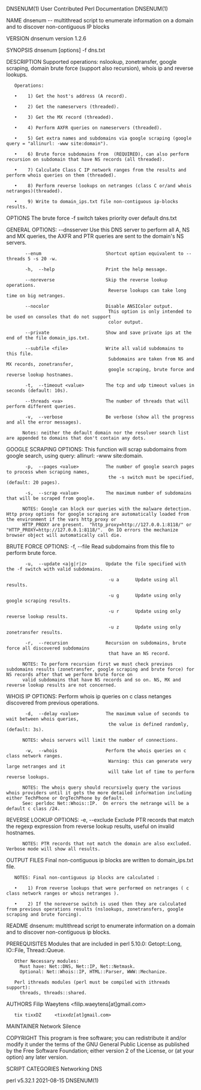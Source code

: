 DNSENUM(1)                                                                  User Contributed Perl Documentation                                                                 DNSENUM(1)

NAME
       dnsenum -- multithread script to enumerate information on a domain and to discover non-contiguous IP blocks

VERSION
       dnsenum version 1.2.6

SYNOPSIS
       dnsenum [options] <domain> -f dns.txt

DESCRIPTION
       Supported operations: nslookup, zonetransfer, google scraping, domain brute force (support also recursion), whois ip and reverse lookups.

       Operations:

       •    1) Get the host's address (A record).

       •    2) Get the nameservers (threaded).

       •    3) Get the MX record (threaded).

       •    4) Perform AXFR queries on nameservers (threaded).

       •    5) Get extra names and subdomains via google scraping (google query = "allinurl: -www site:domain").

       •    6) Brute force subdomains from  (REQUIRED), can also perform recursion on subdomain that have NS records (all threaded).

       •    7) Calculate Class C IP network ranges from the results and perform whois queries on them (threaded).

       •    8) Perform reverse lookups on netranges (class C or/and whois netranges)(threaded).

       •    9) Write to domain_ips.txt file non-contiguous ip-blocks results.

OPTIONS
       The brute force -f switch takes priority over default dns.txt

   GENERAL OPTIONS:
           --dnsserver <server>          Use this DNS server to perform all A, NS and MX queries,
                                          the AXFR and PTR queries are sent to the domain's NS servers.

           --enum                        Shortcut option equivalent to --threads 5 -s 20 -w.

           -h,  --help                   Print the help message.

           --noreverse                   Skip the reverse lookup operations.
                                          Reverse lookups can take long time on big netranges.

           --nocolor                     Disable ANSIColor output.
                                          This option is only intended to be used on consoles that do not support
                                          color output.

           --private                     Show and save private ips at the end of the file domain_ips.txt.

           --subfile <file>              Write all valid subdomains to this file.
                                          Subdomains are taken from NS and MX records, zonetransfer,
                                          google scraping, brute force and reverse lookup hostnames.

           -t,  --timeout <value>        The tcp and udp timeout values in seconds (default: 10s).

           --threads <va>                The number of threads that will perform different queries.

           -v,  --verbose                Be verbose (show all the progress and all the error messages).

          Notes: neither the default domain nor the resolver search list are appended to domains that don't contain any dots.

   GOOGLE SCRAPING OPTIONS:
          This function will scrap subdomains from google search, using query: allinurl: -www site:domain.

           -p,  --pages <value>          The number of google search pages to process when scraping names,
                                          the -s switch must be specified, (default: 20 pages).

           -s,  --scrap <value>          The maximum number of subdomains that will be scraped from google.

          NOTES: Google can block our queries with the malware detection.  Http proxy options for google scraping are automatically loaded from the environment if the vars http_proxy or
          HTTP_PROXY are present.  "http_proxy=http://127.0.0.1:8118/" or "HTTP_PROXY=http://127.0.0.1:8118/".  On IO errors the mechanize browser object will automatically call die.

   BRUTE FORCE OPTIONS:
           -f,  --file <file>            Read subdomains from this file to perform brute force.

           -u,  --update <a|g|r|z>       Update the file specified with the -f switch with valid subdomains.

                                          -u a      Update using all results.

                                          -u g      Update using only google scraping results.

                                          -u r      Update using only reverse lookup results.

                                          -u z      Update using only zonetransfer results.

           -r,  --recursion              Recursion on subdomains, brute force all discovered subdomains
                                          that have an NS record.

          NOTES: To perform recursion first we must check previous subdomains results (zonetransfer, google scraping and brute force) for NS records after that we perform brute force on
          valid subdomains that have NS records and so on. NS, MX and reverse lookup results are not concerned.

   WHOIS IP OPTIONS:
       Perform whois ip queries on c class netanges discovered from previous operations.

           -d,  --delay <value>          The maximum value of seconds to wait between whois queries,
                                          the value is defined randomly, (default: 3s).

          NOTES: whois servers will limit the number of connections.

           -w,  --whois                  Perform the whois queries on c class network ranges.
                                          Warning: this can generate very large netranges and it
                                          will take lot of time to perform reverse lookups.

          NOTES: The whois query should recursively query the various whois providers until it gets the more detailed information including either TechPhone or OrgTechPhone by default.
          See: perldoc Net::Whois::IP.  On errors the netrange will be a default c class /24.

   REVERSE LOOKUP OPTIONS:
           -e,  --exclude <regexp>       Exclude PTR records that match the regexp expression from reverse
                                          lookup results, useful on invalid hostnames.

          NOTES: PTR records that not match the domain are also excluded.  Verbose mode will show all results.

OUTPUT FILES
       Final non-contiguous ip blocks are written to domain_ips.txt file.

       NOTES: Final non-contiguous ip blocks are calculated :

       •    1) From reverse lookups that were performed on netranges ( c class network ranges or whois netranges ).

       •    2) If the noreverse switch is used then they are calculated from previous operations results (nslookups, zonetransfers, google scraping and brute forcing).

README
       dnsenum: multithread script to enumerate information on a domain and to discover non-contiguous ip blocks.

PREREQUISITES
       Modules that are included in perl 5.10.0:
         Getopt::Long, IO::File, Thread::Queue.

       Other Necessary modules:
         Must have: Net::DNS, Net::IP, Net::Netmask.
         Optional: Net::Whois::IP, HTML::Parser, WWW::Mechanize.

       Perl ithreads modules (perl must be compiled with ithreads support):
         threads, threads::shared.

AUTHORS
       Filip Waeytens <filip.waeytens[at]gmail.com>

       tix tixxDZ     <tixxdz[at]gmail.com>

MAINTAINER
       Network Silence

COPYRIGHT
       This program is free software; you can redistribute it and/or modify it under the terms of the GNU General Public License as published by the Free Software Foundation; either
       version 2 of the License, or (at your option) any later version.

SCRIPT CATEGORIES
       Networking DNS

perl v5.32.1                                                                            2021-08-15                                                                              DNSENUM(1)

